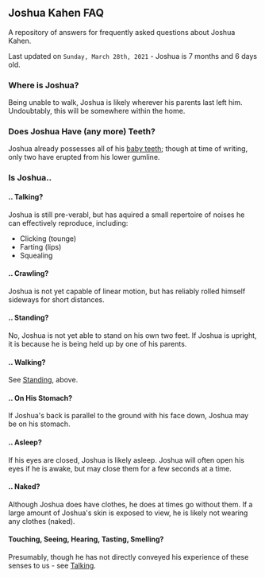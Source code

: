 ## Joshua Kahen FAQ

A repository of answers for frequently asked questions about Joshua Kahen.

Last updated on `Sunday, March 28th, 2021` - Joshua is 7 months and 6 days old.

### Where is Joshua?

Being unable to walk, Joshua is likely wherever his parents last left him. Undoubtably, this will be somewhere within the home.

### Does Joshua Have (any more) Teeth?

Joshua already possesses all of his [baby teeth](https://en.wikipedia.org/wiki/Deciduous_teeth); though at time of writing, only two have erupted from his lower gumline.

### Is Joshua..

#### .. Talking?

Joshua is still pre-verabl, but has aquired a small repertoire of noises he can effectively reproduce, including:
- Clicking (tounge)
- Farting (lips)
- Squealing 

#### .. Crawling?

Joshua is not yet capable of linear motion, but has reliably rolled himself sideways for short distances.

#### .. Standing?

No, Joshua is not yet able to stand on his own two feet. If Joshua is upright, it is because he is being held up by one of his parents.

#### .. Walking?

See [Standing](#-standing), above.

#### .. On His Stomach?

If Joshua's back is parallel to the ground with his face down, Joshua may be on his stomach.

#### .. Asleep?

If his eyes are closed, Joshua is likely asleep. Joshua will often open his eyes if he is awake, but may close them for a few seconds at a time.

#### .. Naked?

Although Joshua does have clothes, he does at times go without them. If a large amount of Joshua's skin is exposed to view, he is likely not wearing any clothes (naked).

#### Touching, Seeing, Hearing, Tasting, Smelling?

Presumably, though he has not directly conveyed his experience of these senses to us - see [Talking](#-talking).
